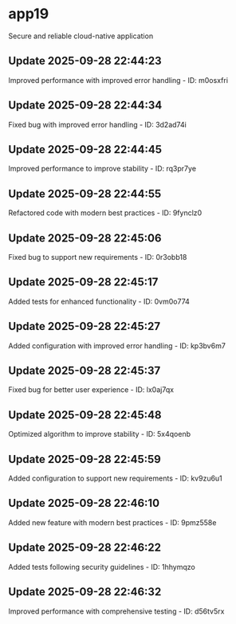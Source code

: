 # app19
Secure and reliable cloud-native application

## Update 2025-09-28 22:44:23
Improved performance with improved error handling - ID: m0osxfri


## Update 2025-09-28 22:44:34
Fixed bug with improved error handling - ID: 3d2ad74i


## Update 2025-09-28 22:44:45
Improved performance to improve stability - ID: rq3pr7ye


## Update 2025-09-28 22:44:55
Refactored code with modern best practices - ID: 9fynclz0


## Update 2025-09-28 22:45:06
Fixed bug to support new requirements - ID: 0r3obb18


## Update 2025-09-28 22:45:17
Added tests for enhanced functionality - ID: 0vm0o774


## Update 2025-09-28 22:45:27
Added configuration with improved error handling - ID: kp3bv6m7


## Update 2025-09-28 22:45:37
Fixed bug for better user experience - ID: lx0aj7qx


## Update 2025-09-28 22:45:48
Optimized algorithm to improve stability - ID: 5x4qoenb


## Update 2025-09-28 22:45:59
Added configuration to support new requirements - ID: kv9zu6u1


## Update 2025-09-28 22:46:10
Added new feature with modern best practices - ID: 9pmz558e


## Update 2025-09-28 22:46:22
Added tests following security guidelines - ID: 1hhymqzo


## Update 2025-09-28 22:46:32
Improved performance with comprehensive testing - ID: d56tv5rx

